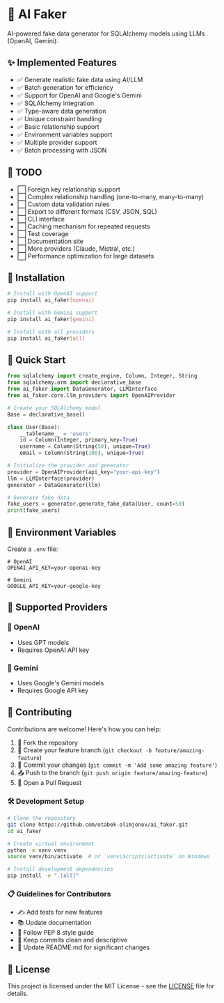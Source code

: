 # 🤖 AI Faker
AI-powered fake data generator for SQLAlchemy models using LLMs (OpenAI, Gemini).

## ✨ Implemented Features
- ✅ Generate realistic fake data using AI/LLM
- ✅ Batch generation for efficiency
- ✅ Support for OpenAI and Google's Gemini
- ✅ SQLAlchemy integration
- ✅ Type-aware data generation
- ✅ Unique constraint handling
- ✅ Basic relationship support
- ✅ Environment variables support
- ✅ Multiple provider support
- ✅ Batch processing with JSON

## 🎯 TODO
- ⬜ Foreign key relationship support
- ⬜ Complex relationship handling (one-to-many, many-to-many)
- ⬜ Custom data validation rules
- ⬜ Export to different formats (CSV, JSON, SQL)
- ⬜ CLI interface
- ⬜ Caching mechanism for repeated requests
- ⬜ Test coverage
- ⬜ Documentation site
- ⬜ More providers (Claude, Mistral, etc.)
- ⬜ Performance optimization for large datasets

## 🚀 Installation
```bash
# Install with OpenAI support
pip install ai_faker[openai]

# Install with Gemini support
pip install ai_faker[gemini]

# Install with all providers
pip install ai_faker[all]
```

## 📝 Quick Start
```python
from sqlalchemy import create_engine, Column, Integer, String
from sqlalchemy.orm import declarative_base
from ai_faker import DataGenerator, LLMInterface
from ai_faker.core.llm_providers import OpenAIProvider

# Create your SQLAlchemy model
Base = declarative_base()

class User(Base):
    __tablename__ = 'users'
    id = Column(Integer, primary_key=True)
    username = Column(String(50), unique=True)
    email = Column(String(100), unique=True)

# Initialize the provider and generator
provider = OpenAIProvider(api_key="your-api-key")
llm = LLMInterface(provider)
generator = DataGenerator(llm)

# Generate fake data
fake_users = generator.generate_fake_data(User, count=50)
print(fake_users)
```

## 🔑 Environment Variables
Create a `.env` file:
```env
# OpenAI
OPENAI_API_KEY=your-openai-key

# Gemini
GOOGLE_API_KEY=your-google-key
```

## 🔌 Supported Providers
### 🌟 OpenAI
- Uses GPT models
- Requires OpenAI API key

### 🤖 Gemini
- Uses Google's Gemini models
- Requires Google API key

## 🤝 Contributing
Contributions are welcome! Here's how you can help:

1. 🍴 Fork the repository
2. 🌿 Create your feature branch (`git checkout -b feature/amazing-feature`)
3. 💾 Commit your changes (`git commit -m 'Add some amazing feature'`)
4. 📤 Push to the branch (`git push origin feature/amazing-feature`)
5. 🎉 Open a Pull Request

### 🛠️ Development Setup
```bash
# Clone the repository
git clone https://github.com/otabek-olimjonov/ai_faker.git
cd ai_faker

# Create virtual environment
python -m venv venv
source venv/bin/activate  # or `venv\Scripts\activate` on Windows

# Install development dependencies
pip install -e ".[all]"
```

### 📋 Guidelines for Contributors
- ✍️ Add tests for new features
- 📚 Update documentation
- 🎨 Follow PEP 8 style guide
- 🧹 Keep commits clean and descriptive
- 📝 Update README.md for significant changes

## 📄 License
This project is licensed under the MIT License - see the [LICENSE](https://github.com/otabek-olimjonov/ai_faker/blob/main/LICENSE) file for details.
